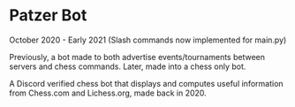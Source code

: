 # Patzer Bot
October 2020 - Early 2021 (Slash commands now implemented for main.py)

Previously, a bot made to both advertise events/tournaments between servers and chess commands. Later, made into a chess only bot.

A Discord verified chess bot that displays and computes useful information from Chess.com and Lichess.org, made back in 2020.
